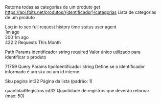 Retorna todas as categorias de um produto
get
https://api.fbits.net/produtos/{identificador}/categorias
Lista de categorias de um produto

Log in to see full request history
time	status	user agent	
1m ago	
200
1m ago	
422
2 Requests This Month

Path Params
identificador
string
required
Valor único utilizado para identificar o produto

71759
Query Params
tipoIdentificador
string
Define se o identificador informado é um sku ou um id interno.


Sku
pagina
int32
Página da lista (padrão: 1)

quantidadRegistros
int32
Quantidade de registros que deverão retornar (max: 50)
